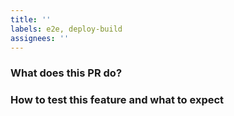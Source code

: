 ```yaml
---
title: ''
labels: e2e, deploy-build
assignees: ''
---
```


### What does this PR do?

<!-- A simple technical explanation would be very helpful usually 😊 -->

### How to test this feature and what to expect

<!--
Please describe what steps to take and what to expect in order to test this feature.
-->